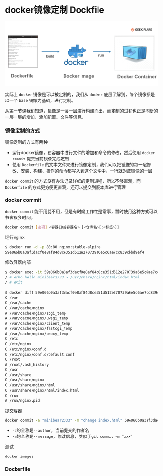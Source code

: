# docker镜像定制 Dockfile

![](images/dockerfile.png)

实际上 `docker` 镜像是可以被定制的，我们从 `docker` 底层了解到，每个镜像都是以一个 `base` 镜像为基础，进行定制。

从第一节课我们知道，镜像是一层一层进行构建而出，而定制的过程也正是不断的一层一层的增加，添加配置、文件等信息。

### 镜像定制的方式

镜像定制的方式有两种

* 运行docker镜像，在容器中进行文件的增加和命令的修改，然后使用 `docker commit` 提交当前镜像完成定制
* 使用 `Dockerfile` 的文本文件来进行镜像定制，我们可以把镜像的每一层修改、安装、构建、操作的命令都写入到这个文件中，一行就对应镜像的一层

`docker commit` 的方式没有办法记录详细的定制进程，所以不够直观，而 `Dockerfile` 的方式更方便更直观，还可以提交到版本库进行管理

### docker commit

`docker commit` 能不用就不用，但是有时候工作忙是常事，暂时使用这种方式可以节省很多时间。

``` BASH
docker commit [选项] <容器ID或容器名> [<仓库名>[:<标签>]]
```

运行nginx

``` BASH
$ docker run -d -p 80:80 nginx:stable-alpine
59e066b0a3af3dacf0e8af84d8ce351d512e270739a6e5c6ae7cc839cbbd9ef4
```

修改容器内部

``` BASH
$ docker exec -it 59e066b0a3af3dacf0e8af84d8ce351d512e270739a6e5c6ae7cc839cbbd9ef4 sh
/ # echo hello minibear2333 > /usr/share/nginx/html/index.html
/ # exit

$ docker diff 59e066b0a3af3dacf0e8af84d8ce351d512e270739a6e5c6ae7cc839cbbd9ef4
C /var
C /var/cache
C /var/cache/nginx
A /var/cache/nginx/scgi_temp
A /var/cache/nginx/uwsgi_temp
A /var/cache/nginx/client_temp
A /var/cache/nginx/fastcgi_temp
A /var/cache/nginx/proxy_temp
C /etc
C /etc/nginx
C /etc/nginx/conf.d
C /etc/nginx/conf.d/default.conf
C /root
A /root/.ash_history
C /usr
C /usr/share
C /usr/share/nginx
C /usr/share/nginx/html
C /usr/share/nginx/html/index.html
C /run
A /run/nginx.pid
```

提交容器

``` BASH
docker commit -a "minibear2333" -m "change index.html" 59e066b0a3af3dacf0e8af84d8ce351d512e270739a6e5c6ae7cc839cbbd9ef4 minibear2333/nginx:commit-stable-alpine
```

* `-a`的全称是`--author`，当前提交的作者名
* `-m`的全称是`--message`，修改信息，类似于`git commit -m "xxx"`

测试

``` BASH
docker images
```

### Dockerfile


